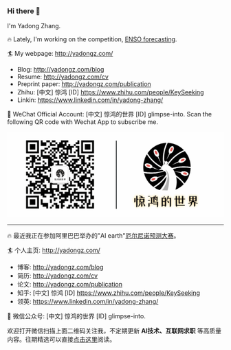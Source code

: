 ### Hi there 👋

I'm Yadong Zhang. 

:fire: Lately, I'm working on the competition, [ENSO forecasting](https://tianchi.aliyun.com/competition/entrance/531871/introduction). 

:surfer: My webpage: http://yadongz.com/
  + Blog: http://yadongz.com/blog
  + Resume: http://yadongz.com/cv
  + Preprint paper: http://yadongz.com/publication
  + Zhihu: [中文] 惊鸿 [ID] https://www.zhihu.com/people/KeySeeking
  + Linkin: https://www.linkedin.com/in/yadong-zhang/

:rainbow: WeChat Official Account: [中文] 惊鸿的世界 [ID] glimpse-into. Scan the following QR code with Wechat App to subscribe me.

![QR Code](593x234_1605680749045.gif)

---

:fire: 最近我正在参加阿里巴巴举办的"AI earth"[厄尔尼诺预测大赛](https://tianchi.aliyun.com/competition/entrance/531871/introduction)。

:surfer: 个人主页: http://yadongz.com/
  + 博客: http://yadongz.com/blog
  + 简历: http://yadongz.com/cv
  + 论文: http://yadongz.com/publication
  + 知乎: [中文] 惊鸿 [ID] https://www.zhihu.com/people/KeySeeking
  + 领英: https://www.linkedin.com/in/yadong-zhang/

:rainbow: 微信公众号: [中文] 惊鸿的世界 [ID] glimpse-into. 

欢迎打开微信扫描上面二维码关注我，不定期更新 __AI技术、互联网求职__ 等高质量内容。往期精选可以直接[点击这里](http://yadongz.com/blog)阅读。


